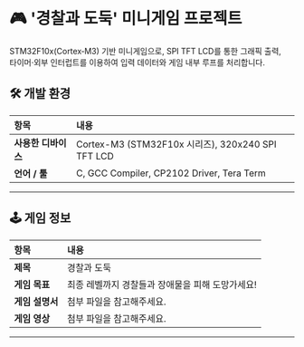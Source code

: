 # 🎮 '경찰과 도둑' 미니게임 프로젝트
STM32F10x(Cortex‑M3) 기반 미니게임으로, SPI TFT LCD를 통한 그래픽 출력,<br>
타이머·외부 인터럽트를 이용하여 입력 데이터와 게임 내부 루프를 처리합니다.<br> 

## 🛠️ 개발 환경

| 항목 | 내용 |
|:---|:---|
| **사용한 디바이스** | Cortex-M3 (STM32F10x 시리즈), 320x240 SPI TFT LCD |
| **언어 / 툴** | C, GCC Compiler, CP2102 Driver, Tera Term |

---
## 🕹️ 게임 정보

| 항목 | 내용 |
|:---|:---|
| **제목** | 경찰과 도둑 |
| **게임 목표** | 최종 레벨까지 경찰들과 장애물을 피해 도망가세요! |
| **게임 설명서** | 첨부 파일을 참고해주세요. |
| **게임 영상** | 첨부 파일을 참고해주세요. |

---







